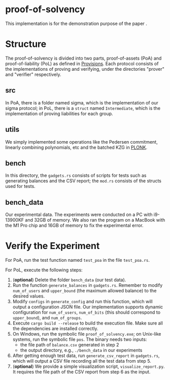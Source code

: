 # proof-of-solvency

This implementation is for the demonstration purpose of the paper []().

# Structure

The proof-of-solvency is divided into two parts, proof-of-assets (PoA) and proof-of-liability (PoL) as defined in [Provisions](https://eprint.iacr.org/2015/1008#:~:text=A%20proof%20of%20solvency%20demonstrates,any%20information%20about%20its%20customers). Each protocol consists of the implementations of proving and verifying, under the directories "prover" and "verifier" respectively.

## src

In PoA, there is a folder named sigma, which is the implementation of our sigma protocol; in PoL, there is a `struct` named `Intermediate`, which is the implementation of proving liabilities for each group.

## utils

We simply implemented some operations like the Pedersen commitment, linearly combining polynomials, etc and the batched KZG in [PLONK](https://eprint.iacr.org/2019/953).

## bench

In this directory, the `gadgets.rs` consists of scripts for tests such as generating balances and the CSV report; the `mod.rs` consists of the structs used for tests.

## bench_data

Our experimental data. The experiments were conducted on a PC with i9-13900KF and 32GB of memory. We also ran the program on a MacBook with the M1 Pro chip and 16GB of memory to fix the experimental error.

# Verify the Experiment

For PoA, run the test function named `test_poa` in the file `test_poa.rs`.

For PoL, execute the following steps:

1. (**optional**) Delete the folder `bench_data` (our test data).
2. Run the function `generate_balances` in `gadgets.rs`. Remember to modify `num_of_users` and `upper_bound` (the maximum allowed balance) to the desired values.
3. Modify `configs` in `generate_config` and run this function, which will output a configuration JSON file. Our implementation supports dynamic configuration for `num_of_users`, `num_of_bits` (this should correspond to `upper_bound`), and `num_of_groups`.
4. Execute `cargo build --release` to build the execution file. Make sure all the dependencies are installed correctly.
5. On Windows, run the symbolic file `proof_of_solvency.exe`; on Unix-like systems, run the symbolic file `pos`. The binary needs two inputs:
   - the file path of `balance.csv` generated in step 2
   - the output directory, e.g., `./bench_data` in our experiments
6. After getting enough test data, run `generate_csv_report` in `gadgets.rs`, which will output a CSV file recording all the test data from step 5.
7. (**optional**) We provide a simple visualization script, `visualize_report.py`. It requires the file path of the CSV report from step 6 as the input.

